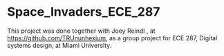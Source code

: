 # Space_Invaders_ECE_287
This project was done together with Joey Reindl , at https://github.com/TRUnunhexium, as a group project for ECE 287, Digital systems design, at Miami University.
